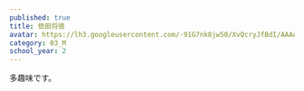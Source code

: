 ```yaml
---
published: true
title: 依田将徳
avatar: https://lh3.googleusercontent.com/-91G7nk8jw50/XvQcryJfBdI/AAAAAAAATzo/sNXLHJMG33IAiErro8zJ3jvcv3VHXP9TwCE0YBhgLKq4EAL1OcqyPP4dPQk5UttGutwV9aV-ynlwYH7CY_1egtk2oBSNbFjB49ZI0nPntMEmDSovs6eFMXvSA8gfN3Gi_kjpqbpTdM-h-BGA0EY7BwT9SxbW0q5RRm2X0aY8jDeYkYQo4jVg7G6wzKRxajA_eYenYY0gLpXx8UU1sXl8W4dPcKE5p7w3EuJwW7Gr7iD5mFNExizCCOTBpPTit9DlHAnNFBofEuri4nz-sOa7_wFjbpVhQcIRkCAScwv3xF9uHtw3suqKBmA4Q6XO2eytysEP62Wb0YOcGmBOtXVTNlhQpNUMdBG0XPZz0FVpd6FA3r83UI8O5NqgrQgFjrd29P5YS-D7iiOOBqZ7qVJvg7PJKMXitvq7fAR_gW0duO2w_-CfLqR6ZqfjdlpmdkIUlAPOAJQ6GMgB6GSEnFAj3eZfxnFYh0wv88qQGEfC89eMRZIpS6kAj2h0Hp3_KvwUtxhAhtsmvuGJW86hEKAcS-oX6gnvkeoQ40nPXcU_6atVwTaK8Q3BHuqw2HCAHB8fZmkqj9v6mnAqi9Y1JZKwLVUqQgfM2CuGvjEIW_Yw56eGPRodwrULQNy0WUarq0iqfQIJqEQymFB4cE64-by9VRj23wXDEz2R7hNSk2L8LWRYKgiV9rv8pPDi89Zr5mnMkNFKBXf4TbUy41GIQyG7qBneJs0mgB03nppxqy9YxZsEYH7kNvVcx8DAsTuA3K0vhXErY8D7atCdt5TRdODB3MPOlmvgF/S__60293125.jpg
category: 03_M
school_year: 2
---
```

多趣味です。